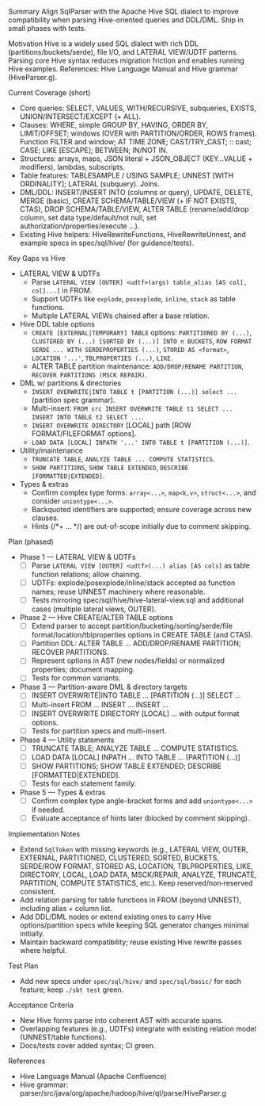 Summary
Align SqlParser with the Apache Hive SQL dialect to improve compatibility when parsing Hive-oriented queries and DDL/DML. Ship in small phases with tests.

Motivation
Hive is a widely used SQL dialect with rich DDL (partitions/buckets/serde), file I/O, and LATERAL VIEW/UDTF patterns. Parsing core Hive syntax reduces migration friction and enables running Hive examples. References: Hive Language Manual and Hive grammar (HiveParser.g).

Current Coverage (short)
- Core queries: SELECT, VALUES, WITH/RECURSIVE, subqueries, EXISTS, UNION/INTERSECT/EXCEPT (+ ALL).
- Clauses: WHERE, simple GROUP BY, HAVING, ORDER BY, LIMIT/OFFSET; windows (OVER with PARTITION/ORDER, ROWS frames). Function FILTER and window; AT TIME ZONE; CAST/TRY_CAST; :: cast; CASE; LIKE [ESCAPE]; BETWEEN; IN/NOT IN.
- Structures: arrays, maps, JSON literal + JSON_OBJECT (KEY…VALUE + modifiers), lambdas, subscripts.
- Table features: TABLESAMPLE / USING SAMPLE; UNNEST [WITH ORDINALITY]; LATERAL (subquery). Joins.
- DML/DDL: INSERT/INSERT INTO (columns or query), UPDATE, DELETE, MERGE (basic), CREATE SCHEMA/TABLE/VIEW (+ IF NOT EXISTS, CTAS), DROP SCHEMA/TABLE/VIEW, ALTER TABLE (rename/add/drop column, set data type/default/not null, set authorization/properties/execute …).
- Existing Hive helpers: HiveRewriteFunctions, HiveRewriteUnnest, and example specs in spec/sql/hive/ (for guidance/tests).

Key Gaps vs Hive
- LATERAL VIEW & UDTFs
  - Parse `LATERAL VIEW [OUTER] <udtf>(args) table_alias [AS col[, col]...]` in FROM.
  - Support UDTFs like `explode`, `posexplode`, `inline`, `stack` as table functions.
  - Multiple LATERAL VIEWs chained after a base relation.
- Hive DDL table options
  - `CREATE [EXTERNAL|TEMPORARY] TABLE` options: `PARTITIONED BY (...)`, `CLUSTERED BY (...) [SORTED BY (...)] INTO n BUCKETS`, `ROW FORMAT SERDE ... WITH SERDEPROPERTIES (...)`, `STORED AS <format>`, `LOCATION '...'`, `TBLPROPERTIES (...)`, `LIKE`.
  - ALTER TABLE partition maintenance: `ADD/DROP/RENAME PARTITION`, `RECOVER PARTITIONS (MSCK REPAIR)`.
- DML w/ partitions & directories
  - `INSERT OVERWRITE|INTO TABLE t [PARTITION (...)] select ...` (partition spec grammar).
  - Multi-insert: `FROM src INSERT OVERWRITE TABLE t1 SELECT ... INSERT INTO TABLE t2 SELECT ...`.
  - `INSERT OVERWRITE DIRECTORY` [LOCAL] path [ROW FORMAT/FILEFORMAT options].
  - `LOAD DATA [LOCAL] INPATH '...' INTO TABLE t [PARTITION (...)]`.
- Utility/maintenance
  - `TRUNCATE TABLE`, `ANALYZE TABLE ... COMPUTE STATISTICS`.
  - `SHOW PARTITIONS`, `SHOW TABLE EXTENDED`, `DESCRIBE [FORMATTED|EXTENDED]`.
- Types & extras
  - Confirm complex type forms: `array<...>`, `map<k,v>`, `struct<...>`, and consider `uniontype<...>`.
  - Backquoted identifiers are supported; ensure coverage across new clauses.
  - Hints (/*+ ... */) are out-of-scope initially due to comment skipping.

Plan (phased)
- Phase 1 — LATERAL VIEW & UDTFs
  - [ ] Parse `LATERAL VIEW [OUTER] <udtf>(...) alias [AS cols]` as table function relations; allow chaining.
  - [ ] UDTFs: explode/posexplode/inline/stack accepted as function names; reuse UNNEST machinery where reasonable.
  - [ ] Tests mirroring spec/sql/hive/hive-lateral-view.sql and additional cases (multiple lateral views, OUTER).

- Phase 2 — Hive CREATE/ALTER TABLE options
  - [ ] Extend parser to accept partition/bucketing/sorting/serde/file format/location/tblproperties options in CREATE TABLE (and CTAS).
  - [ ] Partition DDL: ALTER TABLE ... ADD/DROP/RENAME PARTITION; RECOVER PARTITIONS.
  - [ ] Represent options in AST (new nodes/fields) or normalized properties; document mapping.
  - [ ] Tests for common variants.

- Phase 3 — Partition-aware DML & directory targets
  - [ ] INSERT OVERWRITE|INTO TABLE ... [PARTITION (...)] SELECT ...
  - [ ] Multi-insert FROM ... INSERT ... INSERT ...
  - [ ] INSERT OVERWRITE DIRECTORY [LOCAL] ... with output format options.
  - [ ] Tests for partition specs and multi-insert.

- Phase 4 — Utility statements
  - [ ] TRUNCATE TABLE; ANALYZE TABLE ... COMPUTE STATISTICS.
  - [ ] LOAD DATA [LOCAL] INPATH ... INTO TABLE ... [PARTITION (...)]
  - [ ] SHOW PARTITIONS; SHOW TABLE EXTENDED; DESCRIBE [FORMATTED|EXTENDED].
  - [ ] Tests for each statement family.

- Phase 5 — Types & extras
  - [ ] Confirm complex type angle-bracket forms and add `uniontype<...>` if needed.
  - [ ] Evaluate acceptance of hints later (blocked by comment skipping).

Implementation Notes
- Extend `SqlToken` with missing keywords (e.g., LATERAL VIEW, OUTER, EXTERNAL, PARTITIONED, CLUSTERED, SORTED, BUCKETS, SERDE/ROW FORMAT, STORED AS, LOCATION, TBLPROPERTIES, LIKE, DIRECTORY, LOCAL, LOAD DATA, MSCK/REPAIR, ANALYZE, TRUNCATE, PARTITION, COMPUTE STATISTICS, etc.). Keep reserved/non‑reserved consistent.
- Add relation parsing for table functions in FROM (beyond UNNEST), including alias + column list.
- Add DDL/DML nodes or extend existing ones to carry Hive options/partition specs while keeping SQL generator changes minimal initially.
- Maintain backward compatibility; reuse existing Hive rewrite passes where helpful.

Test Plan
- Add new specs under `spec/sql/hive/` and `spec/sql/basic/` for each feature; keep `./sbt test` green.

Acceptance Criteria
- New Hive forms parse into coherent AST with accurate spans.
- Overlapping features (e.g., UDTFs) integrate with existing relation model (UNNEST/table functions).
- Docs/tests cover added syntax; CI green.

References
- Hive Language Manual (Apache Confluence)
- Hive grammar: parser/src/java/org/apache/hadoop/hive/ql/parse/HiveParser.g

